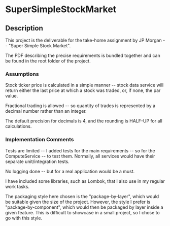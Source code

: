 # SuperSimpleStockMarket
## Description
This project is the deliverable for the take-home assignment by JP Morgan -- "Super Simple 
Stock Market".

The PDF describing the precise requirements is bundled together and can be found in the root
folder of the project.

### Assumptions

Stock ticker price is calculated in a simple manner -- stock data service will return either 
the last price at which a stock was traded, or, if none, the par value.

Fractional trading is allowed -- so quantity of trades is represented by a decimal number
rather than an integer.

The default precision for decimals is 4, and the rounding is HALF-UP for all calculations.

### Implementation Comments

Tests are limited -- I added tests for the main requirements -- so for the ComputeService --
to test them. Normally, all services would have their separate unit/integration tests.

No logging done -- but for a real application would be a must.

I have included some libraries, such as Lombok, that I also use in my regular work tasks.

The packaging style here chosen is the "package-by-layer", which would be suitable given the
size of the project. However, the style I prefer is "package-by-component", which would then
be packaged by layer inside a given feature. This is difficult to showcase in a small project,
so I chose to go with this style.